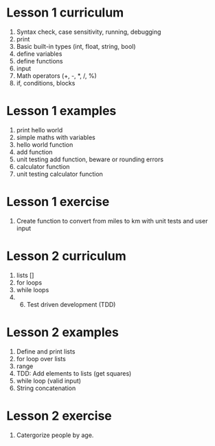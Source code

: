 # Lesson 1 curriculum
1. Syntax check, case sensitivity, running, debugging 
2. print
3. Basic built-in types (int, float, string, bool) 
4. define variables   
5. define functions
6. input
7. Math operators (+, -, *, /, %)
8. if, conditions, blocks

# Lesson 1 examples
1. print hello world
2. simple maths with variables
3. hello world function
4. add function
5. unit testing add function, beware or rounding errors
6. calculator function
7. unit testing calculator function

# Lesson 1 exercise
1. Create function to convert from miles to km with unit tests and user input

# Lesson 2 curriculum
1. lists [] 
2. for loops
3. while loops 
4. 6. Test driven development (TDD)

# Lesson 2 examples
1. Define and print lists
2. for loop over lists
3. range
4. TDD: Add elements to lists (get squares)
5. while loop (valid input)
6. String concatenation

# Lesson 2 exercise
1. Catergorize people by age.

